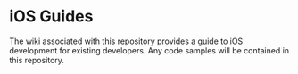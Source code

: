 iOS Guides
==========

The wiki associated with this repository provides a guide to iOS development for existing developers. Any code samples will be contained in this repository.